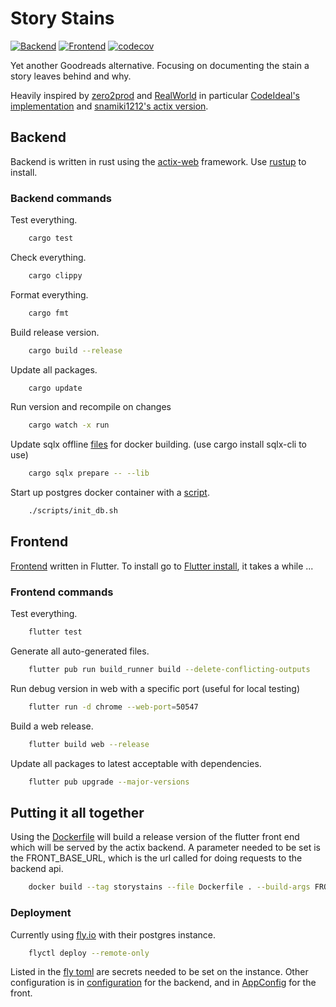 # Story Stains

[![Backend](https://github.com/jacomago/storystains/actions/workflows/backend.yml/badge.svg)](https://github.com/jacomago/storystains/actions/workflows/backend.yml)
[![Frontend](https://github.com/jacomago/storystains/actions/workflows/frontend.yml/badge.svg)](https://github.com/jacomago/storystains/actions/workflows/frontend.yml)
[![codecov](https://codecov.io/gh/jacomago/storystains/branch/main/graph/badge.svg?token=RIHLTO9AAB)](https://codecov.io/gh/jacomago/storystains)

Yet another Goodreads alternative. Focusing on documenting the stain a story leaves behind and why.

Heavily inspired by [zero2prod](https://zero2prod.com) and [RealWorld](https://github.com/gothinkster/realworld) in particular [CodeIdeal's implementation](https://github.com/CodeIdeal/realworld_flutter) and
[snamiki1212's actix version](https://github.com/snamiki1212/realworld-v1-rust-actix-web-diesel).

## Backend

Backend is written in rust using the [actix-web](https://actix.rs/) framework. Use [rustup](https://rustup.rs/) to install.

### Backend commands

Test everything.

```sh
    cargo test
```

Check everything.

```sh
    cargo clippy
```

Format everything.

```sh
    cargo fmt
```

Build release version.

```sh
    cargo build --release
```

Update all packages.

```sh
    cargo update
```

Run version and recompile on changes

```sh
    cargo watch -x run
```

Update sqlx offline [files](/sqlx-data.json) for docker building. (use cargo install sqlx-cli to use)

```sh
    cargo sqlx prepare -- --lib      
```

Start up postgres docker container with a [script](/scripts/init_db.sh).

```sh
    ./scripts/init_db.sh
```

## Frontend

[Frontend](/frontend) written in Flutter. To install go to [Flutter install](https://docs.flutter.dev/get-started/install), it takes a while ...

### Frontend commands

Test everything.

```sh
    flutter test
```

Generate all auto-generated files.

```sh
    flutter pub run build_runner build --delete-conflicting-outputs
```

Run debug version in web with a specific port (useful for local testing)

```sh
    flutter run -d chrome --web-port=50547
```

Build a web release.

```sh
    flutter build web --release
```

Update all packages to latest acceptable with dependencies.

```sh
    flutter pub upgrade --major-versions
```

## Putting it all together

Using the [Dockerfile](/Dockerfile) will build a release version of the flutter front end which will be served by the actix backend. A parameter needed to be set is the FRONT_BASE_URL, which is the url called for doing requests to the backend api.

```sh
    docker build --tag storystains --file Dockerfile . --build-args FRONT_BASE_URL="http://localhost:8080/api"
```

### Deployment

Currently using [fly.io](http://fly.io) with their postgres instance.

```sh
    flyctl deploy --remote-only 
```

Listed in the [fly toml](/fly.toml) are secrets needed to be set on the instance. Other configuration is in [configuration](/configuration) for the backend, and in [AppConfig](/frontend/lib/common/constant/app_config.dart) for the front.
